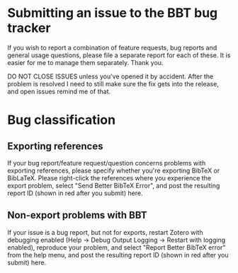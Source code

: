 # Submitting an issue to the BBT bug tracker

If you wish to report a combination of feature requests, bug reports and general usage questions, please file a separate report for each of these. It is easier for me to manage them separately. Thank you.

DO NOT CLOSE ISSUES unless you've opened it by accident. After the problem is resolved I need to still make sure the fix gets into the release, and open issues remind me of that.

# Bug classification

## Exporting references

If your bug report/feature request/question concerns problems with exporting references, please specify whether you're exporting BibTeX or BibLaTeX. Please right-click the references where you experience the export problem, select "Send Better BibTeX Error", and post the resulting report ID (shown in red after you submit) here.

## Non-export problems with BBT

If your issue is a bug report, but not for exports, restart Zotero with debugging enabled (Help -> Debug Output Logging -> Restart with logging enabled), reproduce your problem, and select "Report Better BibTeX error" from the help menu, and post the resulting report ID (shown in red after you submit) here.
